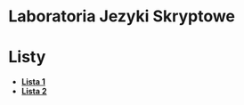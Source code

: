 ﻿# Laboratoria Jezyki Skryptowe

# Listy
- **[Lista 1](https://mjod.kieg.science/en/teaching/jezyki-skryptowe/Lab_02ZmienneSrodowiska.pdf)**
- **[Lista 2](https://mjod.kieg.science/en/teaching/jezyki-skryptowe/Lab_03DoskeyPotoki.docx.pdf)**
